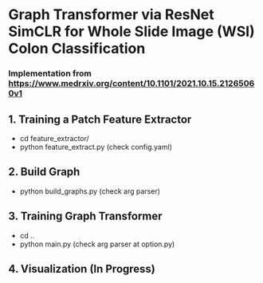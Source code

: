 # Graph Transformer via ResNet SimCLR for Whole Slide Image (WSI) Colon Classification

### Implementation from https://www.medrxiv.org/content/10.1101/2021.10.15.21265060v1

## 1. Training a Patch Feature Extractor
 - cd feature_extractor/
 - python feature_extract.py (check config.yaml)
 
## 2. Build Graph
 - python build_graphs.py (check arg parser)
 
## 3. Training Graph Transformer
 - cd ..
 - python main.py (check arg parser at option.py)


## 4. Visualization (In Progress)
